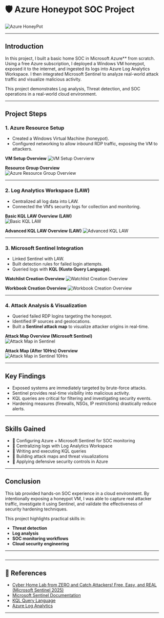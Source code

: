 # 🛡️ Azure Honeypot SOC Project
![Azure HoneyPot](https://github.com/Kino-DerToten/SOC-Azure-Honeypot/blob/main/azure-honeypots.png) 


---

## Introduction  
In this project, I built a basic home SOC in Microsoft Azure** from scratch. Using a free Azure subscription, I deployed a Windows VM honeypot, exposed it to the internet, and ingested its logs into Azure Log Analytics Workspace. I then integrated Microsoft Sentinel to analyze real-world attack traffic and visualize malicious activity.  

This project demonstrates Log analysis, Threat detection, and SOC operations in a real-world cloud environment.  

---

## Project Steps  

### 1. Azure Resource Setup  
- Created a Windows Virtual Machine (honeypot).  
- Configured networking to allow inbound RDP traffic, exposing the VM to attackers.

**VM Setup Overview** 
![VM Setup Overvierw](https://github.com/Kino-DerToten/SOC-Azure-Honeypot/blob/6960f460d201c801e46ea131233674f9fa413340/VM.png)

**Resource Group Overview**  
![Azure Resource Group Overview](https://github.com/Kino-DerToten/SOC-Azure-Honeypot/blob/8aac54e49fabe3ed174d61ca0497b98892bdcc3d/RG.png) 

---

### 2. Log Analytics Workspace (LAW)  
- Centralized all log data into LAW.  
- Connected the VM’s security logs for collection and monitoring.

**Basic KQL LAW Overview (LAW)**  
![Basic KQL LAW](https://github.com/Kino-DerToten/SOC-Azure-Honeypot/blob/main/Basic%20KQL%20LAW.png)

**Advanced KQL LAW Overview (LAW)**
![Advanced KQL LAW](https://github.com/Kino-DerToten/SOC-Azure-Honeypot/blob/main/Advanced%20KQL%20LAW.png)


---

### 3. Microsoft Sentinel Integration  
- Linked Sentinel with LAW.  
- Built detection rules for failed login attempts.  
- Queried logs with **KQL (Kusto Query Language)**.

**Watchlist Creation Overview** 
![Watchlist Creation Overview](https://github.com/Kino-DerToten/SOC-Azure-Honeypot/blob/main/Watchlists%20.png)

**Workbook Creation Overview** 
![Workbook Creation Overview](https://github.com/Kino-DerToten/SOC-Azure-Honeypot/blob/main/Workbook.png)

---

### 4. Attack Analysis & Visualization  
- Queried failed RDP logins targeting the honeypot.  
- Identified IP sources and geolocations.  
- Built a **Sentinel attack map** to visualize attacker origins in real-time.  

**Attack Map Overview (Microsoft Sentinel)**  
![Attack Map in Sentinel](https://github.com/Kino-DerToten/SOC-Azure-Honeypot/blob/main/Attack%20Map.png)

**Attack Map (After 10Hrs) Overview**  
![Attack Map in Sentinel 10Hrs](https://github.com/Kino-DerToten/SOC-Azure-Honeypot/blob/main/Attack%20Map%2010HRS.png)

---

## Key Findings  
- Exposed systems are immediately targeted by brute-force attacks.  
- Sentinel provides real-time visibility into malicious activity.  
- KQL queries are critical for filtering and investigating security events.  
- Hardening measures (firewalls, NSGs, IP restrictions) drastically reduce alerts.  

---

## Skills Gained  
- 🔹 Configuring Azure + Microsoft Sentinel for SOC monitoring  
- 🔹 Centralizing logs with Log Analytics Workspace  
- 🔹 Writing and executing KQL queries  
- 🔹 Building attack maps and threat visualizations  
- 🔹 Applying defensive security controls in Azure  

---

## Conclusion  
This lab provided hands-on SOC experience in a cloud environment. By intentionally exposing a honeypot VM, I was able to capture real attacker traffic, investigate it using Sentinel, and validate the effectiveness of security hardening techniques.  

This project highlights practical skills in:  
- **Threat detection**  
- **Log analysis**  
- **SOC monitoring workflows**  
- **Cloud security engineering**  

---

## 
---

## 🔗 References  
- [Cyber Home Lab from ZERO and Catch Attackers! Free, Easy, and REAL (Microsoft Sentinel 2025)](https://www.youtube.com/watch?v=g5JL2RIbThM)
- [Microsoft Sentinel Documentation](https://learn.microsoft.com/en-us/azure/sentinel/)  
- [KQL Query Language](https://learn.microsoft.com/en-us/azure/data-explorer/kusto/query/)  
- [Azure Log Analytics](https://learn.microsoft.com/en-us/azure/azure-monitor/logs/log-analytics-tutorial)  

---

